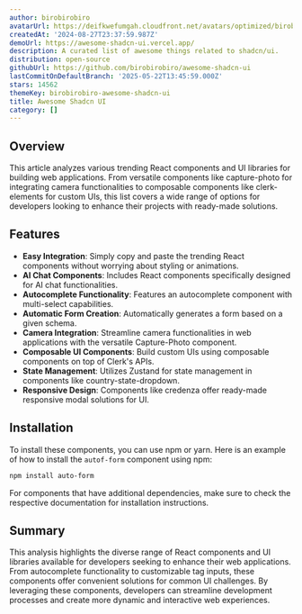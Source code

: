 ```yaml
---
author: birobirobiro
avatarUrl: https://deifkwefumgah.cloudfront.net/avatars/optimized/birobirobiro-awesome-shadcn-ui-avatar-128.webp
createdAt: '2024-08-27T23:37:59.987Z'
demoUrl: https://awesome-shadcn-ui.vercel.app/
description: A curated list of awesome things related to shadcn/ui.
distribution: open-source
githubUrl: https://github.com/birobirobiro/awesome-shadcn-ui
lastCommitOnDefaultBranch: '2025-05-22T13:45:59.000Z'
stars: 14562
themeKey: birobirobiro-awesome-shadcn-ui
title: Awesome Shadcn UI
category: []
---
```

## Overview
This article analyzes various trending React components and UI libraries for building web applications. From versatile components like capture-photo for integrating camera functionalities to composable components like clerk-elements for custom UIs, this list covers a wide range of options for developers looking to enhance their projects with ready-made solutions.

## Features
- **Easy Integration**: Simply copy and paste the trending React components without worrying about styling or animations.
- **AI Chat Components**: Includes React components specifically designed for AI chat functionalities.
- **Autocomplete Functionality**: Features an autocomplete component with multi-select capabilities.
- **Automatic Form Creation**: Automatically generates a form based on a given schema.
- **Camera Integration**: Streamline camera functionalities in web applications with the versatile Capture-Photo component.
- **Composable UI Components**: Build custom UIs using composable components on top of Clerk's APIs.
- **State Management**: Utilizes Zustand for state management in components like country-state-dropdown.
- **Responsive Design**: Components like credenza offer ready-made responsive modal solutions for UI.

## Installation
To install these components, you can use npm or yarn. Here is an example of how to install the `autof-form` component using npm:

```bash
npm install auto-form
```

For components that have additional dependencies, make sure to check the respective documentation for installation instructions.

## Summary
This analysis highlights the diverse range of React components and UI libraries available for developers seeking to enhance their web applications. From autocomplete functionality to customizable tag inputs, these components offer convenient solutions for common UI challenges. By leveraging these components, developers can streamline development processes and create more dynamic and interactive web experiences.